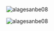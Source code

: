 <p><img align="center" src="https://github-readme-stats.vercel.app/api?username=alagesanbe08&show_icons=true&locale=en&count_private=true&theme=transparent" alt="alagesanbe08" /></p>

<p><img align="center" src="http://github-readme-streak-stats.herokuapp.com?user=alagesanbe08&theme=dark" alt="alagesanbe08" /></p>

<!-- &nbsp; -->
